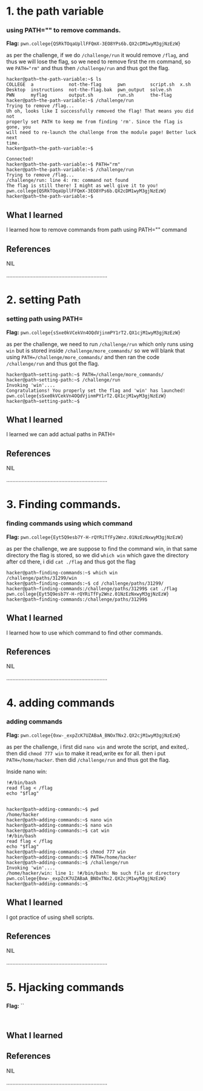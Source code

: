 # 1. the path variable

### using PATH="" to remove commands.

**Flag:** `pwn.college{QSRkTOqaUpllFFQmX-3EO8YPs6b.QX2cDM1wyM3gjNzEzW}`

as per the challenge, if we do `/challenge/run` it would remove `/flag`, and thus we will lose the flag, so we need to remove first the rm command, so we `PATH="rm"` and thus then `/challenge/run` and thus got the flag.



```
hacker@path~the-path-variable:~$ ls
COLLEGE  a             not-the-flag      pwn         script.sh  x.sh
Desktop  instructions  not-the-flag.bak  pwn_output  solve.sh
PWN      myflag        output.sh         run.sh      the-flag
hacker@path~the-path-variable:~$ /challenge/run
Trying to remove /flag...
Uh oh, looks like I successfully removed the flag! That means you did not
properly set PATH to keep me from finding 'rm'. Since the flag is gone, you
will need to re-launch the challenge from the module page! Better luck next
time.
hacker@path~the-path-variable:~$
                                                                                                                                                                                                                                                                                                        Connected!
hacker@path~the-path-variable:~$ PATH="rm"
hacker@path~the-path-variable:~$ /challenge/run
Trying to remove /flag...
/challenge/run: line 4: rm: command not found
The flag is still there! I might as well give it to you!
pwn.college{QSRkTOqaUpllFFQmX-3EO8YPs6b.QX2cDM1wyM3gjNzEzW}
hacker@path~the-path-variable:~$

```

## What I learned

I learned how to remove commands from path using PATH="" command


## References

NIL

..................................................................

# 2. setting Path

### setting path using PATH=

**Flag:** `pwn.college{sSxe0kVCekVn4OQdVjinmPY1rT2.QX1cjM1wyM3gjNzEzW}`

as per the challenge, we need to run `/challenge/run` which only runs using `win` but is stored inside `/challenge/more_commands/` so we will blank that using `PATH=/challenge/more_commands/` and then ran the code `/challenge/run` and thus got the flag.



```
hacker@path~setting-path:~$ PATH=/challenge/more_commands/
hacker@path~setting-path:~$ /challenge/run
Invoking 'win'....
Congratulations! You properly set the flag and 'win' has launched!
pwn.college{sSxe0kVCekVn4OQdVjinmPY1rT2.QX1cjM1wyM3gjNzEzW}
hacker@path~setting-path:~$

```

## What I learned

I learned we can add actual paths in PATH=


## References

NIL

..................................................................



# 3. Finding commands.

### finding commands using which command

**Flag:** `pwn.college{Eyt5Q9esb7Y-H-rQYRiTfFy2Wnz.01NzEzNxwyM3gjNzEzW}`

as per the challenge, we are suppose to find the command win, in that same directory the flag is stored, so we did `which win` which gave the directory after cd there, i did `cat ./flag` and thus got the flag



```
hacker@path~finding-commands:~$ which win
/challenge/paths/31299/win
hacker@path~finding-commands:~$ cd /challenge/paths/31299/
hacker@path~finding-commands:/challenge/paths/31299$ cat ./flag
pwn.college{Eyt5Q9esb7Y-H-rQYRiTfFy2Wnz.01NzEzNxwyM3gjNzEzW}
hacker@path~finding-commands:/challenge/paths/31299$

```

## What I learned

I learned how to use which command to find other commands.


## References

NIL

..................................................................



# 4. adding commands

### adding commands

**Flag:** `pwn.college{0xw-_expZcK7UZABaA_BNOxTNx2.QX2cjM1wyM3gjNzEzW}`

as per the challenge, i first did `nano win` and wrote the script, and exited,.
then did `chmod 777 win` to make it read,write ex for all.
then i put `PATH=/home/hacker`.
then did `/challenge/run` and thus got the flag.


Inside nano win:

```
!#/bin/bash
read flag < /flag
echo "$flag"

```

```

hacker@path~adding-commands:~$ pwd
/home/hacker
hacker@path~adding-commands:~$ nano win
hacker@path~adding-commands:~$ nano win
hacker@path~adding-commands:~$ cat win
!#/bin/bash
read flag < /flag
echo "$flag"
hacker@path~adding-commands:~$ chmod 777 win
hacker@path~adding-commands:~$ PATH=/home/hacker
hacker@path~adding-commands:~$ /challenge/run
Invoking 'win'....
/home/hacker/win: line 1: !#/bin/bash: No such file or directory
pwn.college{0xw-_expZcK7UZABaA_BNOxTNx2.QX2cjM1wyM3gjNzEzW}
hacker@path~adding-commands:~$
```

## What I learned

I got practice of using shell scripts.


## References

NIL

..................................................................



# 5. Hjacking commands

### 

**Flag:** ``



```


```

## What I learned


## References

NIL

..................................................................
